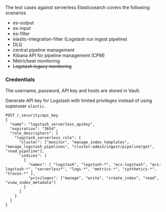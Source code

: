 The test cases against serverless Elasticsearch covers the following scenarios

- es-output
- es-input
- es-filter
- elastic-integration-filter (Logstash run ingest pipeline)
- DLQ
- central pipeline management
- Kibana API for pipeline management (CPM)
- Metricbeat monitoring 
- ~~Logstash legacy monitoring~~

### Credentials

The username, password, API key and hosts are stored in Vault. 

Generate API key for Logstash with limited privileges instead of using superuser `elastic`.

```
POST /_security/api_key
{
  "name": "logstash_serverless_apikey",
  "expiration": "365d",   
  "role_descriptors": { 
    "logstash_serverless_role": {
      "cluster": ["monitor", "manage_index_templates", "manage_logstash_pipelines", "cluster:admin/ingest/pipeline/get", "read_pipeline"], 
      "indices": [
        {
          "names": [ "logstash", "logstash-*", "ecs-logstash", "ecs-logstash-*", "serverless*", "logs-*", "metrics-*", "synthetics-*", "traces-*" ], 
          "privileges": ["manage", "write", "create_index", "read", "view_index_metadata"]  
        }
      ]
    }
  }
}
```